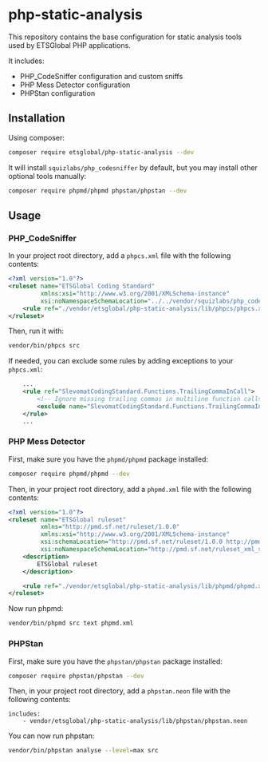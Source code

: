 php-static-analysis
===================

This repository contains the base configuration for static analysis tools used by ETSGlobal PHP applications.

It includes:
- PHP_CodeSniffer configuration and custom sniffs
- PHP Mess Detector configuration
- PHPStan configuration

## Installation

Using composer:
```bash
composer require etsglobal/php-static-analysis --dev
```

It will install `squizlabs/php_codesniffer` by default, but you may install other optional tools manually:
```bash
composer require phpmd/phpmd phpstan/phpstan --dev
```

## Usage

### PHP_CodeSniffer

In your project root directory, add a `phpcs.xml` file with the following contents:
```xml
<?xml version="1.0"?>
<ruleset name="ETSGlobal Coding Standard" 
         xmlns:xsi="http://www.w3.org/2001/XMLSchema-instance" 
         xsi:noNamespaceSchemaLocation="../../vendor/squizlabs/php_codesniffer/phpcs.xsd">
    <rule ref="./vendor/etsglobal/php-static-analysis/lib/phpcs/phpcs.xml" />
</ruleset>
```

Then, run it with:
```bash
vendor/bin/phpcs src
```

If needed, you can exclude some rules by adding exceptions to your `phpcs.xml`:
```xml
    ...
    <rule ref="SlevomatCodingStandard.Functions.TrailingCommaInCall">
        <!-- Ignore missing trailing commas in multiline function calls -->
        <exclude name="SlevomatCodingStandard.Functions.TrailingCommaInCall.MissingTrailingComma"/>
    </rule>
    ...
```

### PHP Mess Detector

First, make sure you have the `phpmd/phpmd` package installed:
```bash
composer require phpmd/phpmd --dev
```

Then, in your project root directory, add a `phpmd.xml` file with the following contents:
```xml
<?xml version="1.0"?>
<ruleset name="ETSGlobal ruleset"
         xmlns="http://pmd.sf.net/ruleset/1.0.0"
         xmlns:xsi="http://www.w3.org/2001/XMLSchema-instance"
         xsi:schemaLocation="http://pmd.sf.net/ruleset/1.0.0 http://pmd.sf.net/ruleset_xml_schema.xsd"
         xsi:noNamespaceSchemaLocation="http://pmd.sf.net/ruleset_xml_schema.xsd">
    <description>
        ETSGlobal ruleset
    </description>

    <rule ref="./vendor/etsglobal/php-static-analysis/lib/phpmd/phpmd.xml"/>
</ruleset>
```

Now run phpmd:
```bash
vendor/bin/phpmd src text phpmd.xml
```

### PHPStan

First, make sure you have the `phpstan/phpstan` package installed:
```bash
composer require phpstan/phpstan --dev
```

Then, in your project root directory, add a `phpstan.neon` file with the following contents:
```neon
includes:
    - vendor/etsglobal/php-static-analysis/lib/phpstan/phpstan.neon
```

You can now run phpstan:
```bash
vendor/bin/phpstan analyse --level=max src
```
